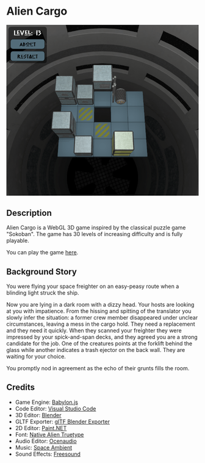 # Alien Cargo

![Level 13](https://github.com/vudugun/AlienCargo/blob/master/screenshots/level_13.png)

## Description
Alien Cargo is a WebGL 3D game inspired by the classical puzzle game "Sokoban". The game has 30 levels of increasing difficulty and is fully playable.

You can play the game [here](https://vudugun.github.io/AlienCargo/).

## Background Story
You were flying your space freighter on an easy-peasy route when a blinding light struck the ship.

Now you are lying in a dark room with a dizzy head. Your hosts are looking at you with impatience. From the hissing and spitting of the translator you slowly infer the situation: a former crew member disappeared under unclear circumstances, leaving a mess in the cargo hold. They need a replacement and they need it quickly. When they scanned your freighter they were impressed by your spick-and-span decks, and they agreed you are a strong candidate for the job. One of the creatures points at the forklift behind the glass while another indicates a trash ejector on the back wall. They are waiting for your choice.

You promptly nod in agreement as the echo of their grunts fills the room.

## Credits
- Game Engine: [Babylon.js](https://www.babylonjs.com/)
- Code Editor: [Visual Studio Code](https://code.visualstudio.com/)
- 3D Editor: [Blender](https://www.blender.org/)
- GLTF Exporter: [glTF Blender Exporter](https://github.com/KhronosGroup/glTF-Blender-Exporter)
- 2D Editor: [Paint.NET](https://www.getpaint.net/)
- Font: [Native Alien Truetype](https://www.dafont.com/native-alien.font)
- Audio Editor: [Ocenaudio](http://www.ocenaudio.com/)
- Music: [Space Ambient](https://soundcloud.com/seawalkerpony/space-ambient)
- Sound Effects: [Freesound](https://freesound.org/)
